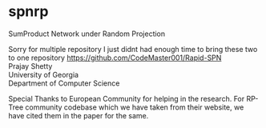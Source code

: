 # spnrp
SumProduct Network under Random Projection

Sorry for multiple repository I just didnt had enough time to bring these two to one repository 
https://github.com/CodeMaster001/Rapid-SPN </br>
Prajay Shetty </br>
University of Georgia </br>
Department of Computer Science </br>

Special Thanks to European Community for helping in the research.
For RP-Tree community codebase which we have taken from their website, we have cited them in the paper for the same.
